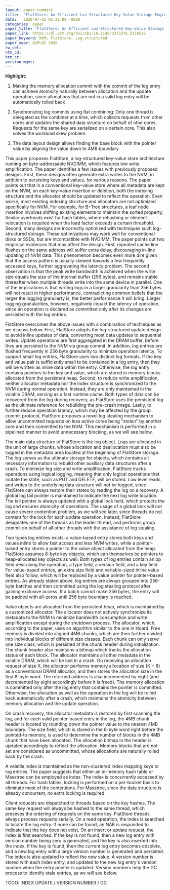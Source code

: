 ```yaml
---
layout: paper-summary
title:  "FlatStore: An Efficient Los-Structured Key-Value Storage Engine for Persistent Memory"
date:   2020-07-25 05:21:00 -0500
categories: paper
paper_title: "FlatStore: An Efficient Los-Structured Key-Value Storage Engine for Persistent Memory"
paper_link: https://dl.acm.org/doi/abs/10.1145/3373376.3378515
paper_keyword: NVM; FlatStore; Log-structured
paper_year: ASPLOS 2020
rw_set:
htm_cd:
htm_cr:
version_mgmt:
---
```


**Highlight:**

1. Making the memory allocation commit with the commit of the log entry can achieve atomicity naturally between allocation
   and the update operation, since allocations that are not in a valid log entry will be automatically rolled back

2. Synchronizing log commits using flat combining: Only one thread is delegated as the combiner at a time, which collects
   requests from other cores and updates the shared data structure on behalf of othe cores.
   Requests for the same key are serialized on a certain core.
   This also solves the workload skew problem.

3. The data layout design allows finding the base block with the pointer value by aligning the value down to 4MB boundary

This paper proposes FlatStore, a log-structured key-value store architecture running on byte-addressable NVDIMM, which
features low write amplification. 
The paper identifies a few issues with previously proposed designs. First, these designs often generate extra writes to
the NVM, in addition to persisting keys and values, for various reasons. The paper points out that in a conventional
key-value store where all metadata are kept on the NVM, on each key-value insertion or deletion, both the indexing structure 
and the allocator should be updated to reflect the operation. Even worse, most existing indexing structure and allocators 
are not optimized specifically for NVM. For example, for B+Tree structures, a leaf node insertion involves shifting 
existing elements to maintain the sorted property; Similar overheads exist for hash tables, where rehashing or element
relocation is required when the load factor exceeds a certain threshold.
Second, many designs are incorrectly optimized with techniques such log-structured storage. These optimizations may work
well for conventional disks or SSDs, but are incompatible with NVDIMM. The paper points out two empirical evidences that 
may affect the design.
First, repeated cache line flushes on the same address will suffer extra delay, discouraging in-line updating of NVM
data. This phenomenon becomes even more dire given that the access pattern is usually skewed towards a few frequently
accessed keys, further aggravating the latency problem.
The second observation is that the peak write bandwidth is achieved when the write size equals the
size of the internal buffer (256 bytes), and remains stable thereafter when multiple threads write into the same device 
in parallel. One of the implications is that writing logs in a larger granularity than 256 bytes will not result in
higher performance, contradicting common beliefs that the larger the logging granularty is, the better performance it 
will bring. Larger logging granularities, however, negatively impact the latency of operation, since an operation
is declared as committed only after its changes are persisted with the log entries.

FlatStore overcomes the above issues with a combination of techniques as we discuss below. First, FlatStore adopts the
log-structured update design to avoid inline updates of data, converting most data updates to sequential writes.
Update operations are first aggregated in the DRAM buffer, before they are persisted to the NVM via group commit.
In addition, log entries are flushed frequently in 256 byte granularity to minimize operation latency. To support
small log entries, FlatStore uses two distinct log formats. If the key and value pair is sufficiently small to be contained
in a log entry, then they will be written as inline data within the entry. Otherwise, the log entry contains pointers
to the key and value, which are stored in memory blocks allocated from the persistent heap.
Second, to reduce write amplification, neither allocator metadata nor the index structure is synchronized to the NVM
during normal operation. Instead, they are only maintained in the volatile DRAM, serving as a fast runtime cache.
Both types of data can be recovered from the log during recovery, as FlatStore uses the persistent log as the ultimate
reference for rebuilding the pre-crash image.
Lastly, to further reduce operation latency, which may be affected by the group commit protocol, FlatStore proposes a 
novel log stealing mechanism to allow uncommitted requests on less active cores being "stolen" by another core and
then committed to the NVM. This mechanism is performed in a pipelined manner to avoid unnecessary blocking, as we will 
see below.

The main data structure of FlatStore is the log object. Logs are allocated in the unit of large chunks, whose allocation
and deallocation must also be logged in the metadata area located at the beginning of FlatStore storage. The log serves
as the ultimate storage for objects, which contains all necessary information to rebuild other auxiliary data structures
after a crash. To minimize log size and write amplification, FlatStore tracks operations using logical logging,
meaning that only logical operations that mutate the state, such as PUT and DELETE, will be stored. Low level reads and 
writes to the underlying data structure will not be logged, since FlatStore can always restore their states by
reading the log on a recovery. A global log tail pointer is maintained to indicate the next log write location. The 
tail pointer is always updated with a global lock held, which protects the log and ensures atomicity of operations.
The usage of a global lock will not cause severe contention problem, as we will see later, since threads do not content
for the lock for each update operation. Instead, FlatStore designates one of the threads as the leader thread, and performs
group commit on behalf of all other threads with the assistance of log stealing.

Two types log entries exists: a value-based entry stores both keys and values inline to allow fast access and less NVM 
writes, while a pointer-based entry stores a pointer to the value object allocated from the heap. FlatStore assumes 8-byte
key objects, which can themselves be pointers to heap-allocated key objects as well. 
Both types of log entries contain an op field describing the operation, a type field, a version field, and a key field.
For value-based entries, an extra size field and variable-sized inline value field also follow, which will be
replaced by a value pointer for pointer-based entries.
As already stated above, log entries are always grouped into 256-byte batches and then committed using the log stealing
protocol after gaining exclusive access. If a batch cannot make 256 bytes, the entry will be padded with all-zeros until
256 byte boundary is reached.

Value objects are allocated from the persistent heap, which is maintained by a customized allocator. The allocator 
does not actively synchronize its metadata to the NVM to minimize bandwidth consumption and write amplification
except during the shutdown process. 
The allocator, which, according to the paper, uses an algorithm similar to the one in Hoard. Free memory is divided into
aligned 4MB chunks, which are then further divided into individual blocks of different size classes. Each chunk can only 
serve one size class, which is persisted at the chunk header during initialization. The chunk header also maintains a bitmap
which tracks the allocation status of each block. The allocator maintains all other metadata in the volatile DRAM,
which will be lost in a crash. On receiving an allocation request of size K, the allocator performs memory allocation of
size (K + 8) as a conventional DRAM allocator, and then stores the allocation size in the first 8-byte word. The returned
address is also incremented by eight (and decremented by eight accordingly before it is freed). The memory allocation is 
committed only after the log entry that contains the pointer is committed. Otherwise, the allocation as well as the operation 
in the log will be rolled back automatically after a crash, which maintains the atomicity between memory allocation and 
the update operation.

On crash recovery, the allocator metadata is restored by first scanning the log, and for each valid pointer-based entry 
in the log, the 4MB chunk header is located by rounding down the pointer value to the nearest 4MB boundary. The size field,
which is stored in the 8-byte word right before the pointed-to memory, is used to determine the number of blocks
in the 4MB chunk that have been allocated. The allocation bitmap in the header is updated accordingly to reflect the 
allocation. Memory blocks that are not set are considered as uncommitted, whose allocations are naturally rolled back 
by the crash.

A volatile index is maintained as the non-clustered index mapping keys to log entries. The paper suggests that either 
an in-memory hash table or Masstree can be employed as index. The index is concurrently accessed by all threads. 
For hash tables, locking is performed on a per-bucket basis to eliminate most of the contentions. For Masstree,
since the data structure is already concurrent, no extra locking is required.

Client requests are dispatched to threads based on the key hashes. The same key request will always be hashed to the same
thread, which preseves the ordering of requests on the same key. FlatStore threads always process requests serially. 
On a read operation, the index is searched to locate the log entry. If none can be found, an NAK is responded to indicate
that the key does not exist. On an insert or update request, the index is first searched. If the key is not found, then
a new log entry with version number being zero is generated, and the key is also inserted into the index. 
If the key is found, then the current log entry becomes obsolete, and a new log entry with a large version number is generated
and persisted. The index is also updated to reflect the new value. A version number is stored with each index entry, and
updated to the new log entry's version number when the entry pointer is updated. Version numbers help the GC process to
identify stale entries, as we will see below. 

TODO: INDEX UPDATE / VERSION NUMBER / GC
